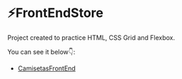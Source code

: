 # ⚡FrontEndStore
Project created to practice HTML, CSS Grid and Flexbox.

You can see it below👇:
- [CamisetasFrontEnd](https://camisetasfrontend.netlify.app/)
